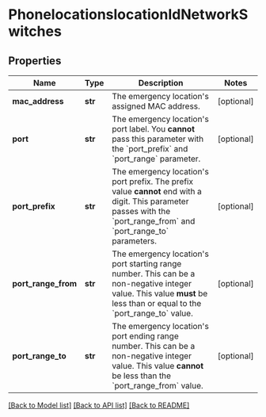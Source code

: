 # PhonelocationslocationIdNetworkSwitches

## Properties
Name | Type | Description | Notes
------------ | ------------- | ------------- | -------------
**mac_address** | **str** | The emergency location&#x27;s assigned MAC address. | [optional] 
**port** | **str** | The emergency location&#x27;s port label. You **cannot** pass this parameter with the &#x60;port_prefix&#x60; and &#x60;port_range&#x60; parameter. | [optional] 
**port_prefix** | **str** | The emergency location&#x27;s port prefix. The prefix value **cannot** end with a digit.  This parameter passes with the &#x60;port_range_from&#x60; and &#x60;port_range_to&#x60; parameters. | [optional] 
**port_range_from** | **str** | The emergency location&#x27;s port starting range number. This can be a non-negative integer value.  This value **must** be less than or equal to the &#x60;port_range_to&#x60; value. | [optional] 
**port_range_to** | **str** | The emergency location&#x27;s port ending range number. This can be a non-negative integer value.  This value **cannot** be less than the &#x60;port_range_from&#x60; value. | [optional] 

[[Back to Model list]](../README.md#documentation-for-models) [[Back to API list]](../README.md#documentation-for-api-endpoints) [[Back to README]](../README.md)

